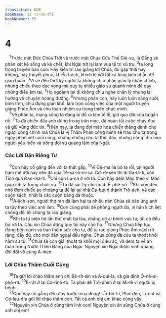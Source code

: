 ```yaml
---
translation: NVB
bookName: II Ti-mô-thê 
bookNumber: 55
---
```


<div class="title"><h1>4</h1></div>
<span class="verse 2ti_4_1"> <sup>1</sup>Trước mặt Đức Chúa Trời và trước mặt Chúa Cứu Thế Giê-su, là Đấng sẽ phán xét kẻ sống và kẻ chết, khi Ngài trở lại làm vua tể trị vũ trụ, </span>
<span class="verse 2ti_4_2"><sup>2</sup>ta long trọng truyền bảo con: Hãy kiên trì rao giảng lời Chúa, dù gặp thời hay không, hãy thuyết phục, khiển trách, khích lệ với tất cả lòng kiên nhẫn để giáo huấn. </span>
<span class="verse 2ti_4_3"><sup>3</sup>Vì sẽ đến thời kỳ người ta không chịu nhận giáo lý chân chính, nhưng chiều theo dục vọng mà quy tụ nhiều giáo sư quanh mình để dạy những điều êm tai. </span>
<span class="verse 2ti_4_4"><sup>4</sup>Họ ngoảnh tai đi không chịu nghe chân lý nhưng lại hướng về chuyện hoang đường. </span>
<span class="verse 2ti_4_5"><sup>5</sup>Nhưng phần con, hãy luôn luôn sáng suốt, bình tĩnh, chịu đựng gian khổ, làm trọn công việc của một người truyền giảng Phúc Âm và chu toàn nhiệm vụ trong thiên chức mình. <br/></span>
<span class="verse 2ti_4_6"> <sup>6</sup>Về phần ta, mạng sống ta đang bị đổ ra làm tế lễ, giờ qua đời của ta gần rồi. </span>
<span class="verse 2ti_4_7"><sup>7</sup>Ta đã chiến đấu anh dũng trong trận mạc, đã hoàn tất cuộc chạy đua và giữ vững đức tin. </span>
<span class="verse 2ti_4_8"><sup>8</sup>Hiện nay, ta đang đợi mão hoa chiến thắng dành cho người công chính mà Chúa là vị Thẩm Phán công minh sẽ trao cho ta trong ngày phán xét cuối cùng; chẳng những cho ta thôi đâu, nhưng cũng cho mọi người yêu mến và trông đợi sự quang lâm của Ngài. <br/></span>
<div class="title"><h3>Các Lời Dặn Riêng Tư </h3></div>
<span class="verse 2ti_4_9"> <sup>9</sup>Con hãy cố gắng đến với ta thật gấp, </span>
<span class="verse 2ti_4_10"><sup>10</sup>vì Đê-ma lìa bỏ ta rồi, tại người ham mê đời này nên đã qua Tê-sa-lô-ni-ca. Cơ-rê-sen thì đi Ga-la-ti, còn Tích qua Đan-ma-ti. </span>
<span class="verse 2ti_4_11"><sup>11</sup>Chỉ còn Lu-ca ở với ta. Con hãy đem Mác theo vì Mác giúp ích ta trong chức vụ. </span>
<span class="verse 2ti_4_12"><sup>12</sup>Ta đã sai Ty-chi-cơ đi Ê-phê-sô. </span>
<span class="verse 2ti_4_13"><sup>13</sup>Khi con đến, nhớ đem chiếc áo choàng ta để lại tại nhà Ca-bút ở thành Trô-ách, và các cuộn sách, nhất là các cuộn bằng da thuộc. <br/></span>
<span class="verse 2ti_4_14"> <sup>14</sup>A-lịch-sơn, người thợ rèn đã làm hại ta nhiều nên Chúa sẽ báo ứng anh ta tùy theo việc anh làm. </span>
<span class="verse 2ti_4_15"><sup>15</sup>Con cũng phải đề phòng người đó, vì hắn kịch liệt chống đối lời chúng ta rao giảng. <br/></span>
<span class="verse 2ti_4_16"> <sup>16</sup>Khi ta tự biện hộ lần thứ nhất tại tòa, chẳng có ai bênh vực ta; tất cả đều bỏ rơi ta. Cầu xin Chúa đừng quy tội này cho họ. </span>
<span class="verse 2ti_4_17"><sup>17</sup>Nhưng Chúa tiếp tục đứng bên cạnh và ban thêm sức cho ta, để ta rao giảng Phúc Âm cách rõ ràng, đầy đủ, cho mọi dân ngoại đều nghe. Chúa cũng đã cứu ta thoát khỏi hàm sư tử. </span>
<span class="verse 2ti_4_18"><sup>18</sup>Chúa sẽ còn giải thoát ta khỏi mọi điều ác, và đem ta về an toàn trong Nước Thiên Đàng của Ngài. Nguyện xin Ngài được vinh quang đời đời vô cùng A-men. <br/></span>
<div class="title"><h3>Lời Chào Thăm Cuối Cùng </h3></div>
<span class="verse 2ti_4_19"> <sup>19</sup>Ta gửi lời chào thăm anh chị Bê-rít-sin và A-qui-la, và gia đình Ô-nê-si-phô-rơ. </span>
<span class="verse 2ti_4_20"><sup>20</sup>Ê-rát ở lại Cô-rinh-tô. Ta phải để Trô-phim ở lại Mi-lê vì người bị bệnh. <br/></span>
<span class="verse 2ti_4_21"> <sup>21</sup>Con hãy cố gắng đến đây trước mùa đông! Ưu-bô-lư, Phô-đen, Li-nút và Cơ-lau-đia gửi lời chào thăm con. Tất cả anh chị em khác cũng vậy. <br/></span>
<span class="verse 2ti_4_22"> <sup>22</sup>Nguyện xin Chúa ở cùng tâm linh con! Nguyện xin ân sủng Chúa ở cùng anh chị em! <br/></span>
